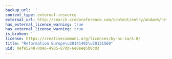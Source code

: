 ```yaml
---
backup_url: ''
content_type: external-resource
external_url: http://search.credoreference.com/content/entry/andawh/reformation_europe_1492_1560/0
has_external_licence_warning: true
has_external_license_warning: true
is_broken: ''
license: https://creativecommons.org/licenses/by-nc-sa/4.0/
title: "Reformation Europe\u20141492\u20131560"
uid: 0efe5248-00a6-4985-87dd-6e8eee5b6c03
---
```

